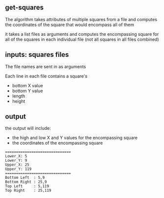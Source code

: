 ## get-squares

The algorithm takes attributes of multiple squares from a file and computes the coordinates of the square that would encompass all of them

it takes a list files as arguments and computes the encompassing square for all of the squares in each individual file (not all squares in all files combined)


## inputs:  squares files
The file names are sent in as arguments

Each line in each file contains a square's
  - bottom X value
  - bottom Y value
  - length
  - height
  
  
## output
the output will include:
  - the high and low X and Y values for the encompassing square
  - the coordinates of the encompassing square

```
==============================
Lower_X: 5
Lower_Y: 9
Upper_X: 25
Upper_Y: 119
==============================
Bottom Left  : 5,9
Bottom Right : 25,9
Top Left     : 5,119
Top Right    : 25,119
```

